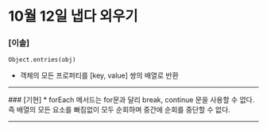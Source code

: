 # 10월 12일 냅다 외우기

### [이솔]
```
Object.entries(obj)
```
* 객체의 모든 프로퍼티를 [key, value] 쌍의 배열로 반환
<hr>
### [기현]
* forEach 메서드는 for문과 달리 break, continue 문을 사용할 수 없다. 즉 배열의 모든 요소를 빠짐없이 모두 순회하며 중간에 순회를 중단할 수 없다.
<hr>
